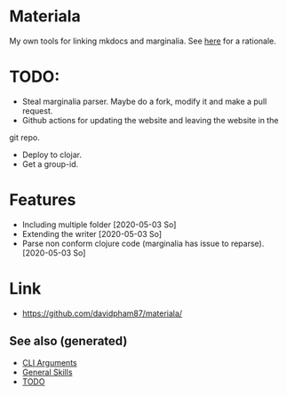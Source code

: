# Materiala

My own tools for linking mkdocs and marginalia. See
[here](https://github.com/davidpham87/materiala/blob/master/doc/index.md)
for a rationale.

# TODO:

  - Steal marginalia parser. Maybe do a fork, modify it and make a pull
    request.
  - Github actions for updating the website and leaving the website in
    the

git repo.

  - Deploy to clojar.
  - Get a group-id.

# Features

  - Including multiple folder \[2020-05-03 So\]
  - Extending the writer \[2020-05-03 So\]
  - Parse non conform clojure code (marginalia has issue to reparse).
    \[2020-05-03 So\]

# Link

  - <https://github.com/davidpham87/materiala/>

## See also (generated)

  - [CLI Arguments](./20200430154352-cli_arguments.md)
  - [General Skills](./general.md)
  - [TODO](./../todo.md)
